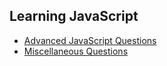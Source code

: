 ## Learning JavaScript 
- [Advanced JavaScript Questions](https://github.com/jonfernq/Learning/blob/main/JavaScript/AdvancedQuestions/README.md)
- [Miscellaneous Questions](https://github.com/jonfernq/Learning/blob/main/JavaScript/MiscellaneousQuestions.md)
